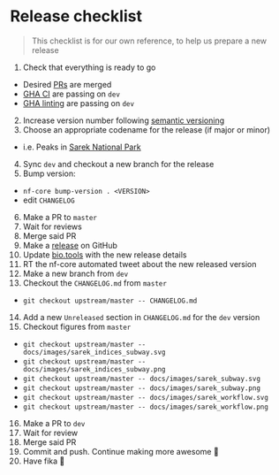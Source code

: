 # Release checklist

> This checklist is for our own reference, to help us prepare a new release

1. Check that everything is ready to go
  - Desired [PRs](https://github.com/nf-core/sarek/pulls) are merged
  - [GHA CI](https://github.com/nf-core/sarek/actions/workflows/ci.yml) are passing on `dev`
  - [GHA linting](https://github.com/nf-core/sarek/actions/workflows/linting.yml) are passing on `dev`
2. Increase version number following [semantic versioning](http://semver.org/spec/v2.0.0.html)
3. Choose an appropriate codename for the release (if major or minor)
  - i.e. Peaks in [Sarek National Park](https://en.wikipedia.org/wiki/Sarek_National_Park#Topography)
4. Sync `dev` and checkout a new branch for the release
5. Bump version:
  - `nf-core bump-version . <VERSION>`
  - edit `CHANGELOG`
6. Make a PR to `master`
7. Wait for reviews
8. Merge said PR
9. Make a [release](https://github.com/nf-core/sarek/releases) on GitHub
10. Update [bio.tools](https://bio.tools/nf-core-sarek) with the new release details
11. RT the nf-core automated tweet about the new released version
12. Make a new branch from `dev`
13. Checkout the `CHANGELOG.md` from `master`
  - `git checkout upstream/master -- CHANGELOG.md`
14. Add a new `Unreleased` section in `CHANGELOG.md` for the `dev` version
15. Checkout figures from `master`
  - `git checkout upstream/master -- docs/images/sarek_indices_subway.svg`
  - `git checkout upstream/master -- docs/images/sarek_indices_subway.png`
  - `git checkout upstream/master -- docs/images/sarek_subway.svg`
  - `git checkout upstream/master -- docs/images/sarek_subway.png`
  - `git checkout upstream/master -- docs/images/sarek_workflow.svg`
  - `git checkout upstream/master -- docs/images/sarek_workflow.png`
16. Make a PR to `dev`
17. Wait for review
18. Merge said PR
19. Commit and push. Continue making more awesome :metal:
20. Have fika :cake:

